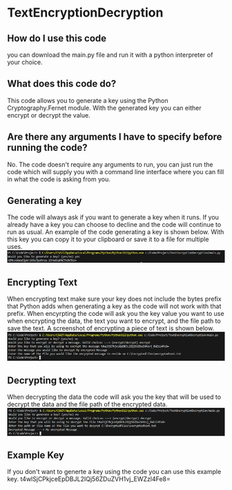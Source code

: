 # TextEncryptionDecryption

## How do I use this code
you can download the main.py file and run it with a python interpreter of your choice. 

## What does this code do?
This code allows you to generate a key using the Python Cryptography.Fernet module.
With the generated key you can either encrypt or decrypt the value. 

## Are there any arguments I have to specify before running the code?
No. The code doesn't require any arguments to run, you can just run the code which will
supply you with a command line interface where you can fill in what the code is asking
from you.

## Generating a key
The code will always ask if you want to generate a key when it runs. If you already
have a key you can choose to decline and the code will continue to run as usual.
An example of the code generating a key is shown below. With this key you can copy
it to your clipboard or save it to a file for multiple uses.
![Example Screenshot](/Images/generatingKey.PNG)

## Encrypting Text
When encrypting text make sure your key does not include the bytes prefix that 
Python adds when generating a key as the code will not work with that prefix. 
When encyrpting the code will ask you the key value you want to use when encrypting
the data, the text you want to encrypt, and the file path to save the text. A screenshot
of encrypting a piece of text is shown below. 
![Example Screenshot](/Images/encrypting.PNG)

## Decrypting text
When decrypting the data the code will ask you the key that will be used to decrypt
the data and the file path of the encrypted data.
![Example Screenshot](/Images/decrypting.PNG)

## Example Key
If you don't want to generte a key using the code you can use this example key.
t4wlSjCPkjceEpDBJL2IQj56ZDuZVH1vj_EWZzl4Fe8=